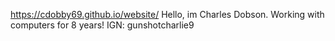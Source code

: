 https://cdobby69.github.io/website/
Hello, im Charles Dobson. Working with computers for 8 years!
IGN: gunshotcharlie9
